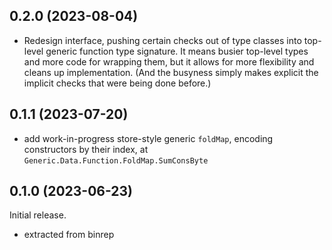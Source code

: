 ## 0.2.0 (2023-08-04)
* Redesign interface, pushing certain checks out of type classes into top-level
  generic function type signature. It means busier top-level types and more code
  for wrapping them, but it allows for more flexibility and cleans up
  implementation. (And the busyness simply makes explicit the implicit checks
  that were being done before.)

## 0.1.1 (2023-07-20)
  * add work-in-progress store-style generic `foldMap`, encoding constructors by
    their index, at `Generic.Data.Function.FoldMap.SumConsByte`

## 0.1.0 (2023-06-23)
Initial release.

  * extracted from binrep

